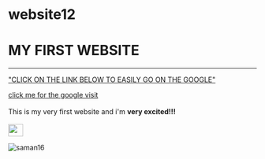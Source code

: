 # website12
<!DOCTYPE html>
<html>
    <head>
<meta charset="utf.8">
<meta name="viewport" content="width=device-width, initial-scale=1">
<title> MY FIRST WEBSITE</title>    
</head>
    <boby>
        <h1>MY FIRST WEBSITE</h1>
        <hr>
        <p><U>"CLICK ON THE LINK BELOW TO EASILY GO ON THE GOOGLE"</U></p>
        <a href="https://www.google.com" target="_blank">click me for the google visit</a>
        <br>
        <br>This is my very first website and i'm <b>very excited!!!</b>
<br>
        <br><img src="![bisma12re](https://github.com/user-attachments/assets/bbbe50a4-ba5d-4e0b-b0d1-5bf48b91093a)" alt="" srcset="" width="30" height="25">
    </boby>
</html>

![saman16](https://github.com/user-attachments/assets/bd89715d-4afb-4cdb-9956-cd8b5c31a0c8)
